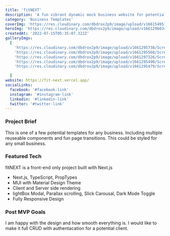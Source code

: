 ```yaml
---
title: 'fitNEXT'
description: 'A fun vibrant dynamic mock business website for potential clients'
category: 'Business Templates'
coverImg: 'https://res.cloudinary.com/dbdrox2p9/image/upload/v1661549514/Screen_Shot_2022-08-25_at_6.24.33_PM_ngp9w3.png'
heroImg: 'https://res.cloudinary.com/dbdrox2p9/image/upload/v1661296034/Screen_Shot_2022-08-23_at_6.07.09_PM_hcxlkk.png'
createdAt: '2022-07-15T05:35:07.322Z'
galleryImgs:
  [
    'https://res.cloudinary.com/dbdrox2p9/image/upload/v1661295738/Screen_Shot_2022-08-23_at_6.01.46_PM_njdoqf.png',
    'https://res.cloudinary.com/dbdrox2p9/image/upload/v1661295560/Screen_Shot_2022-08-23_at_5.59.14_PM_ykvrno.png',
    'https://res.cloudinary.com/dbdrox2p9/image/upload/v1661297326/Screen_Shot_2022-08-23_at_6.28.35_PM_mds6oa.png',
    'https://res.cloudinary.com/dbdrox2p9/image/upload/v1661295490/Screen_Shot_2022-08-23_at_5.56.36_PM_wls4zj.png',
    'https://res.cloudinary.com/dbdrox2p9/image/upload/v1661295479/Screen_Shot_2022-08-23_at_5.57.28_PM_j4jg3p.png',

  ]
website: https://fit-next.vercel.app/
socialLinks:
  facebook: '#facebook-link'
  instagram: '#instagram-link'
  linkedin: '#linkedin-link'
  twitter: '#twitter-link'
---
```


### Project Brief

This is one of a few potential templates for any business. Including multiple reuseable components and fun page transitions. This could be styled for any small business.

### Featured Tech

fitNEXT is a front-end only project built with Next.js

- Next.js, TypeScript, PropTypes
- MUI with Material Design Theme
- Client and Server side rendering
- lightBox Modal, Parallax scrolling, Slick Carousal, Dark Mode Toggle
- Fully Responsive Design

### Post MVP Goals

I am happy with the design and how smooth everything is. I would like to make it full CRUD with authentacation for a potential client.
